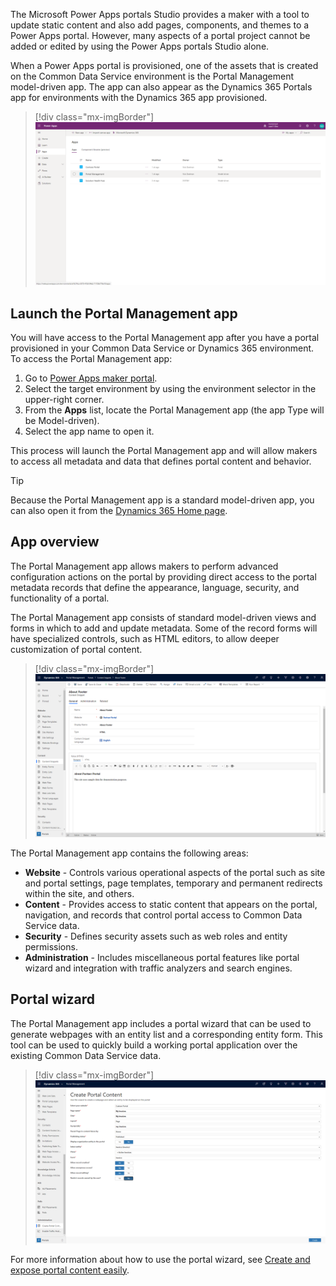 The Microsoft Power Apps portals Studio provides a maker with a tool to update static content and also add pages, components, and themes to a Power Apps portal. However, many aspects of a portal project cannot be added or edited by using the Power Apps portals Studio alone. 

When a Power Apps portal is provisioned, one of the assets that is created on the Common Data Service environment is the Portal Management model-driven app. The app can also appear as the Dynamics 365 Portals app for environments with the Dynamics 365 app provisioned.

> [!div class="mx-imgBorder"]
> [![Portal Management App](../media/1-portal-management-app-ss.png)](../media/1-portal-management-app-ss.png#lightbox)

## Launch the Portal Management app

You will have access to the Portal Management app after you have a portal provisioned in your Common Data Service or Dynamics 365 environment. To access the Portal Management app:

1. Go to [Power Apps maker portal](https://make.powerapps.com/?azure-portal=true).
1. Select the target environment by using the environment selector in the upper-right corner.
1. From the **Apps** list, locate the Portal Management app (the app Type will be Model-driven).
1. Select the app name to open it.

This process will launch the Portal Management app and will allow makers to access all metadata and data that defines portal content and behavior.  

> [!TIP]
> Because the Portal Management app is a standard model-driven app, you can also open it from the [Dynamics 365 Home page](https://home.dynamics.com/?azure-portal=true).

## App overview

The Portal Management app allows makers to perform advanced configuration actions on the portal by providing direct access to the portal metadata records that define the appearance, language, security, and functionality of a portal.  

The Portal Management app consists of standard model-driven views and forms in which to add and update metadata. Some of the record forms will have specialized controls, such as HTML editors, to allow deeper customization of portal content.

> [!div class="mx-imgBorder"]
> [![HTML Editing inside content snippet](../media/1-html-editor-content-snippet-ss.png)](../media/1-html-editor-content-snippet-ss.png#lightbox)

The Portal Management app contains the following areas:

- **Website** - Controls various operational aspects of the portal such as site and portal settings, page templates, temporary and permanent redirects within the site, and others.
- **Content** - Provides access to static content that appears on the portal, navigation, and records that control portal access to Common Data Service data.
- **Security** - Defines security assets such as web roles and entity permissions.
- **Administration** - Includes miscellaneous portal features like portal wizard and integration with traffic analyzers and search engines.

## Portal wizard

The Portal Management app includes a portal wizard that can be used to generate webpages with an entity list and a corresponding entity form. This tool can be used to quickly build a working portal application over the existing Common Data Service data.

> [!div class="mx-imgBorder"]
> [![Portal wizard](../media/1-portal-wizard-ss.png)](../media/1-portal-wizard-ss.png#lightbox)

For more information about how to use the portal wizard, see [Create and expose portal content easily](https://docs.microsoft.com/dynamics365/portals/create-expose-portal-content/?azure-portal=true).
